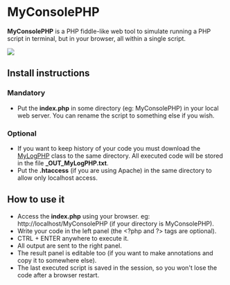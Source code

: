 # MyConsolePHP
**MyConsolePHP** is a PHP fiddle-like web tool to simulate running a PHP script in terminal, but in your browser, all within a single script.

![](http://i.imgur.com/Ffw0WIo.png)

## Install instructions
### Mandatory
  - Put the **index.php** in some directory (eg: MyConsolePHP) in your local web server. You can rename the script to something else if you wish.

### Optional
  - If you want to keep history of your code you must download the [MyLogPHP](https://github.com/llagerlof/MyLogPHP) class to the same directory. All executed code will be stored in the file **_OUT_MyLogPHP.txt**.
  - Put the **.htaccess** (if you are using Apache) in the same directory to allow only localhost access.

## How to use it
  - Access the **index.php** using your browser. eg: http://localhost/MyConsolePHP (if your directory is MyConsolePHP).
  - Write your code in the left panel (the \<?php and ?\> tags are optional).
  - CTRL + ENTER anywhere to execute it.
  - All output are sent to the right panel.
  - The result panel is editable too (if you want to make annotations and copy it to somewhere else).
  - The last executed script is saved in the session, so you won't lose the code after a browser restart.
